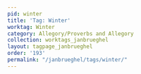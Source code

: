 ```yaml
---
pid: winter
title: 'Tag: Winter'
worktag: Winter
category: Allegory/Proverbs and Allegory
collection: worktags_janbrueghel
layout: tagpage_janbrueghel
order: '193'
permalink: "/janbrueghel/tags/winter/"
---
```

